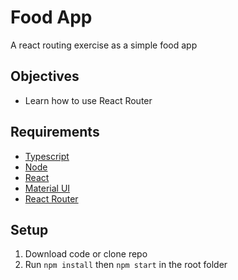 # Food App

A react routing exercise as a simple food app

## Objectives

- Learn how to use React Router

## Requirements

- [Typescript](https://www.typescriptlang.org/)
- [Node](https://nodejs.org/en/)
- [React](https://reactjs.org/)
- [Material UI](https://mui.com/)
- [React Router](https://reactrouter.com/)

## Setup

1. Download code or clone repo
2. Run `npm install` then `npm start` in the root folder
